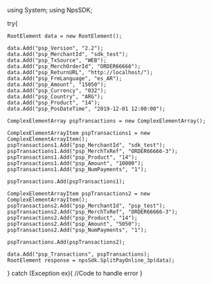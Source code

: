 using System;
using NpsSDK;

try{

    RootElement data = new RootElement();

    data.Add("psp_Version", "2.2");
    data.Add("psp_MerchantId", "sdk_test");
    data.Add("psp_TxSource", "WEB");
    data.Add("psp_MerchOrderId", "ORDER66666");
    data.Add("psp_ReturnURL", "http://localhost/");
    data.Add("psp_FrmLanguage", "es_AR");
    data.Add("psp_Amount", "15050");
    data.Add("psp_Currency", "032");
    data.Add("psp_Country", "ARG");
    data.Add("psp_Product", "14");
    data.Add("psp_PosDateTime", "2019-12-01 12:00:00");

    ComplexElementArray pspTransactions = new ComplexElementArray();

    ComplexElementArrayItem pspTransactions1 = new ComplexElementArrayItem();
    pspTransactions1.Add("psp_MerchantId", "sdk_test");
    pspTransactions1.Add("psp_MerchTxRef", "ORDER66666-3");
    pspTransactions1.Add("psp_Product", "14");
    pspTransactions1.Add("psp_Amount", "10000");
    pspTransactions1.Add("psp_NumPayments", "1");

    pspTransactions.Add(pspTransactions1);

    ComplexElementArrayItem pspTransactions2 = new ComplexElementArrayItem();
    pspTransactions2.Add("psp_MerchantId", "psp_test");
    pspTransactions2.Add("psp_MerchTxRef", "ORDER66666-3");
    pspTransactions2.Add("psp_Product", "14");
    pspTransactions2.Add("psp_Amount", "5050");
    pspTransactions2.Add("psp_NumPayments", "1");

    pspTransactions.Add(pspTransactions2);

    data.Add("psp_Transactions", pspTransactions);
    RootElement response = npsSdk.SplitPayOnline_3p(data);

}
catch (Exception ex){
    //Code to handle error
}

